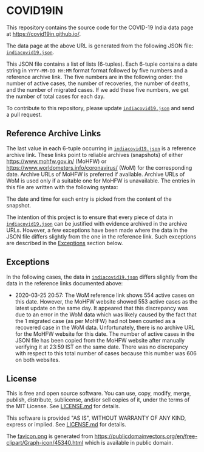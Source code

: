 COVID19IN
=========

This repository contains the source code for the COVID-19 India
data page at <https://covid19in.github.io/>.

The data page at the above URL is generated from the following JSON
file: [`indiacovid19.json`][1].

This JSON file contains a list of lists (6-tuples). Each 6-tuple
contains a date string in `YYYY-MM-DD HH:MM` format format followed by
five numbers and a reference archive link. The five numbers are in the
following order: the number of active cases, the number of recoveries,
the number of deaths, and the number of migrated cases. If we add these
five numbers, we get the number of total cases for each day.

To contribute to this repository, please update [`indiacovid19.json`][1]
and send a pull request.

[1]: indiacovid19.json


Reference Archive Links
-----------------------

The last value in each 6-tuple occurring in [`indiacovid19.json`][1] is
a reference archive link. These links point to reliable archives
(snapshots) of either <https://www.mohfw.gov.in/> (MoHFW) or
<https://www.worldometers.info/coronavirus/> (WoM) for the corresponding
date. Archive URLs of MoHFW is preferred if available. Archive URLs of
WoM is used only if a suitable one for MoHFW is unavailable. The entries
in this file are written with the following syntax:

The date and time for each entry is picked from the content of the
snapshot.

The intention of this project is to ensure that every piece of data in
[`indiacovid19.json`][1] can be justified with evidence archived in the
archive URLs. However, a few exceptions have been made where the data in
the JSON file differs slightly from the one in the reference link. Such
exceptions are described in the [Exceptions](#exceptions) section below.


Exceptions
----------

In the following cases, the data in [`indiacovid19.json`][1]
differs slightly from the data in the reference links documented above:

- 2020-03-25 20:57: The WoM reference link shows 554 active
  cases on this date. However, the MoHFW website showed 553 active cases
  as the latest update on the same day. It appeared that this
  discrepancy was due to an error in the WoM data which was likely
  caused by the fact that the 1 migrated case (as per MoHFW) had not
  been counted as a recovered case in the WoM data. Unfortunately, there
  is no archive URL for the MoHFW website for this date. The number of
  active cases in the JSON file has been copied from the MoHFW website
  after manually verifying it at 23:59 IST on the same date. There was
  no discrepancy with respect to this total number of cases because this
  number was 606 on both websites.


License
-------

This is free and open source software. You can use, copy, modify,
merge, publish, distribute, sublicense, and/or sell copies of it,
under the terms of the MIT License. See [LICENSE.md][L] for details.

This software is provided "AS IS", WITHOUT WARRANTY OF ANY KIND,
express or implied. See [LICENSE.md][L] for details.

The [favicon.png](favicon.png) is generated from
<https://publicdomainvectors.org/en/free-clipart/Graph-icon/45340.html>
which is available in public domain.

[L]: LICENSE.md
